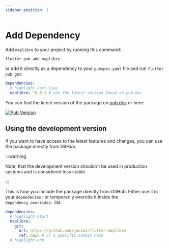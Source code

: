 ```yaml
---
sidebar_position: 1
---
```


# Add Dependency

Add `maplibre` to your project by running this command:

```bash
flutter pub add maplibre
```

or add it directly as a dependency to your `pubspec.yaml` file and run 
`flutter pub get`:

```yaml title="pubspec.yaml"
dependencies:
  # highlight-next-line
  maplibre: ^0.0.1 # use the latest version found on pub.dev
```

You can find the latest version of the package on
[pub.dev](https://pub.dev/packages/maplibre) or here: 

[![Pub Version](https://img.shields.io/pub/v/maplibre)](https://pub.dev/packages/maplibre)

## Using the development version

If you want to have access to the latest features and changes, you 
can use the package directly from GitHub.

:::warning

Note, that the development version shouldn't be used in production systems and 
is considered less stable.

:::

This is how you include the package directly from GitHub. Either use it in your
`dependecies:` or temporarily override it inside the `dependency_overrides:` 
list.

```yaml title="pubspec.yaml"
dependencies:
  # highlight-start
  maplibre:
    git:
      url: https://github.com/josxha/flutter-maplibre
      ref: main # or a specific commit hash 
  # highlight-end
```
